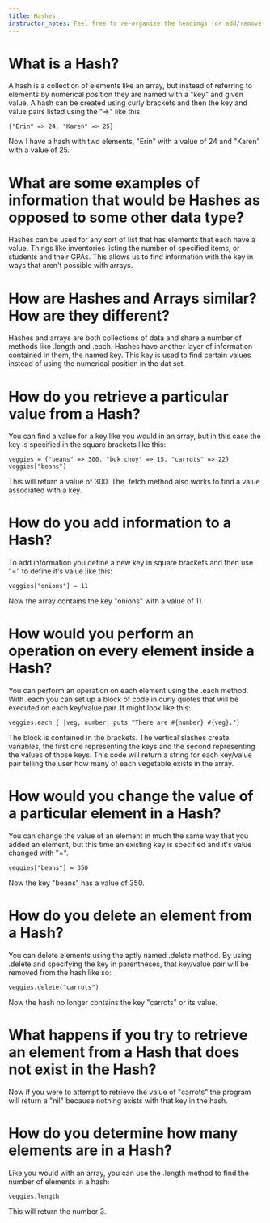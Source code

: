 ```yaml
---
title: Hashes
instructor_notes: Feel free to re-organize the headings (or add/remove headings) below. We included the headings for your benefit, but it's 100% fine if you want to write your responses in some different structure.
---
```


# What is a Hash?

A hash is a collection of elements like an array, but instead of referring to elements by numerical position they are named with a "key" and given value.
A hash can be created using curly brackets and then the key and value pairs listed using the "=>" like this:

    {"Erin" => 24, "Karen" => 25}

Now I have a hash with two elements, "Erin" with a value of 24 and "Karen" with a value of 25.


# What are some examples of information that would be Hashes as opposed to some other data type?

Hashes can be used for any sort of list that has elements that each have a value. Things like inventories listing the number of specified items, or students and their GPAs. This allows us to find information with the key in ways that aren't possible with arrays.


# How are Hashes and Arrays similar? How are they different?

Hashes and arrays are both collections of data and share a number of methods like .length and .each. Hashes have another layer of information contained in them, the named key. This key is used to find certain values instead of using the numerical position in the dat set.


# How do you retrieve a particular value from a Hash?

You can find a value for a key like you would in an array, but in this case the key is specified in the square brackets like this:

    veggies = {"beans" => 300, "bok choy" => 15, "carrots" => 22}
    veggies["beans"]
    
This will return a value of 300. The .fetch method also works to find a value associated with a key.


# How do you add information to a Hash?

To add information you define a new key in square brackets and then use "=" to define it's value like this:

    veggies["onions"] = 11

Now the array contains the key "onions" with a value of 11. 


# How would you perform an operation on every element inside a Hash?

You can perform an operation on each element using the .each method. With .each you can set up a block of code in curly quotes that will be executed on each key/value pair. It might look like this:

    veggies.each { |veg, number| puts "There are #{number} #{veg}."}

The block is contained in the brackets. The vertical slashes create variables, the first one representing the keys and the second representing the values of those keys.
This code will return a string for each key/value pair telling the user how many of each vegetable exists in the array.


# How would you change the value of a particular element in a Hash?

You can change the value of an element in much the same way that you added an element, but this time an existing key is specified and it's value changed with "=".

    veggies["beans"] = 350

Now the key "beans" has a value of 350.

# How do you delete an element from a Hash?

You can delete elements using the aptly named .delete method. By using .delete and specifying the key in parentheses, that key/value pair will be removed from the hash like so:

    veggies.delete("carrots")

Now the hash no longer contains the key "carrots" or its value.


# What happens if you try to retrieve an element from a Hash that does not exist in the Hash?

Now if you were to attempt to retrieve the value of "carrots" the program will return a "nil" because nothing exists with that key in the hash.


# How do you determine how many elements are in a Hash?

Like you would with an array, you can use the .length method to find the number of elements in a hash:

    veggies.length

This will return the number 3.